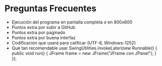 # Preguntas Frecuentes

- Ejecución del programa en pantalla completa o en 800x600
- Puntos extra por subir a GitHub
- Puntos extra por paginado
- Puntos extra por buena interfaz
- Codificación que usará para calificar (UTF-8, Windows-1252)
- Qué tan recomendable usar SwingUtilities.invokeLater(new Runnable() {
            public void run() {
                JFrame frame = new JFrame("JFrame con JPanel");
            }
        });
        